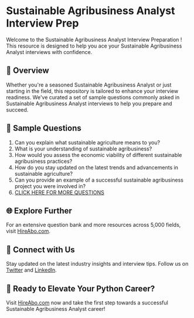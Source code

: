 # Sustainable Agribusiness Analyst Interview Prep

Welcome to the Sustainable Agribusiness Analyst Interview Preparation ! This resource is designed to help you ace your Sustainable Agribusiness Analyst interviews with confidence.

## 🚀 Overview

Whether you're a seasoned Sustainable Agribusiness Analyst or just starting in the field, this repository is tailored to enhance your interview readiness. We've curated a set of sample questions commonly asked in Sustainable Agribusiness Analyst interviews to help you prepare and succeed.

## 📝 Sample Questions

1. Can you explain what sustainable agriculture means to you?
2. What is your understanding of sustainable agribusiness?
3. How would you assess the economic viability of different sustainable agribusiness practices?
4. How do you stay updated on the latest trends and advancements in sustainable agriculture?
5. Can you provide an example of a successful sustainable agribusiness project you were involved in?
6. [CLICK HERE FOR MORE QUESTIONS](https://hireabo.com/job/10_4_16/Sustainable%20Agribusiness%20Analyst)

## 🌐 Explore Further

For an extensive question bank and more resources across 5,000 fields, visit [HireAbo.com](https://www.hireabo.com).

## 📱 Connect with Us

Stay updated on the latest industry insights and interview tips. Follow us on [Twitter](https://twitter.com/hireabo) and [LinkedIn](https://www.linkedin.com/in/hire-abo-3609972a8/).

## 🚀 Ready to Elevate Your Python Career?

Visit [HireAbo.com](https://www.hireabo.com) now and take the first step towards a successful Sustainable Agribusiness Analyst career!